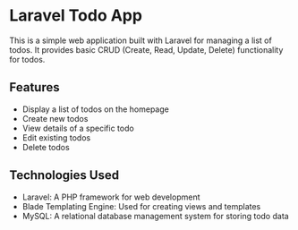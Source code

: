 # Laravel Todo App

This is a simple web application built with Laravel for managing a list of todos. It provides basic CRUD (Create, Read, Update, Delete) functionality for todos.

## Features

- Display a list of todos on the homepage
- Create new todos
- View details of a specific todo
- Edit existing todos
- Delete todos

## Technologies Used

- Laravel: A PHP framework for web development
- Blade Templating Engine: Used for creating views and templates
- MySQL: A relational database management system for storing todo data

